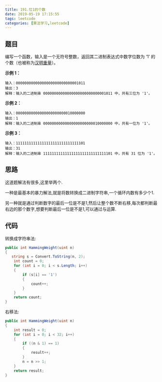 ```yaml
---
title: 191.位1的个数
date: 2019-05-19 17:15:55
tags: leetcode
categories: [算法学习,leetcode]
---
```

## 题目

编写一个函数，输入是一个无符号整数，返回其二进制表达式中数字位数为 ‘1’ 的个数（也被称为[汉明重量](https://baike.baidu.com/item/汉明重量)）。

**示例 1：**

```
输入：00000000000000000000000000001011
输出：3
解释：输入的二进制串 00000000000000000000000000001011 中，共有三位为 '1'。
```

**示例 2：**

```
输入：00000000000000000000000010000000
输出：1
解释：输入的二进制串 00000000000000000000000010000000 中，共有一位为 '1'。
```

**示例 3：**

```
输入：11111111111111111111111111111101
输出：31
解释：输入的二进制串 11111111111111111111111111111101 中，共有 31 位为 '1'。
```

<!-- more -->

## 思路

这道题解法有很多,这里举两个.

一种是最基本的暴力解法,就是将数转换成二进制字符串,一个循环内数有多少个1.

另一种就是通过判断数字的最后一位是不是1,然后让整个数不断右移,每次都判断最右边的那个数字,想要判断最后一位是不是1,可以通过与运算.

## 代码

转换成字符串法:

```c#
public int HammingWeight(uint n)
{
   string s = Convert.ToString(n, 2);
    int count = 0;
    for (int i = 0; i < s.Length; i++)
    {
        if (s[i] == '1')
        {
            count++;
        }
    }
    return count;
}
```

右移法:

```c#
public int HammingWeight(uint n)
{
    int result = 0;
    for (int i = 0; i < 32; i++)
    {
        if ((n & 1) == 1)
        {
            result++;
        }
        n = n >> 1;
    }
    return result;
}
```

